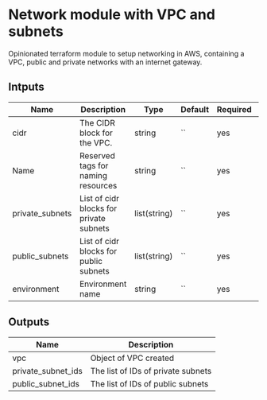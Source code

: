 # Network module with VPC and subnets

Opinionated terraform module to setup networking in AWS, containing a VPC, public and private networks with an internet gateway.

## Intputs

| Name            | Description                             | Type         | Default  | Required |     |
| --------------- | --------------------------------------- | ------------ | -------- | -------- | --- |
| cidr            | The CIDR block for the VPC.             | string       | `` | yes |
| Name            | Reserved tags for naming resources      | string       | `` | yes |
| private_subnets | List of cidr blocks for private subnets | list(string) | `` | yes |
| public_subnets  | List of cidr blocks for public subnets  | list(string) | `` | yes |
| environment     | Environment name                        | string       | `` | yes |

## Outputs

| Name               | Description                        |
| ------------------ | ---------------------------------- |
| vpc                | Object of VPC created              |
| private_subnet_ids | The list of IDs of private subnets |
| public_subnet_ids  | The list of IDs of public subnets  |
